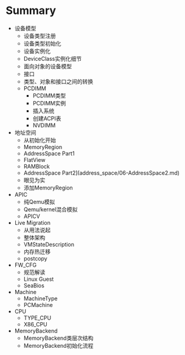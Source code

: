 # Summary

* 设备模型
  * 设备类型注册
  * 设备类型初始化
  * 设备实例化
  * DeviceClass实例化细节
  * 面向对象的设备模型
  * 接口
  * 类型、对象和接口之间的转换
  * PCDIMM
    * PCDIMM类型
    * PCDIMM实例
    * 插入系统
    * 创建ACPI表
    * NVDIMM
* 地址空间
  * 从初始化开始
  * MemoryRegion
  * AddressSpace Part1
  * FlatView
  * RAMBlock
  * AddressSpace Part2](address_space/06-AddressSpace2.md)
  * 眼见为实
  * 添加MemoryRegion
* APIC
  * 纯Qemu模拟
  * Qemu/kernel混合模拟
  * APICV
* Live Migration
  * 从用法说起
  * 整体架构
  * VMStateDescription
  * 内存热迁移
  * postcopy
* FW_CFG
  * 规范解读
  * Linux Guest
  * SeaBios
* Machine
  * MachineType
  * PCMachine
* CPU
  * TYPE_CPU
  * X86_CPU
* MemoryBackend
  * MemoryBackend类层次结构
  * MemoryBackend初始化流程
